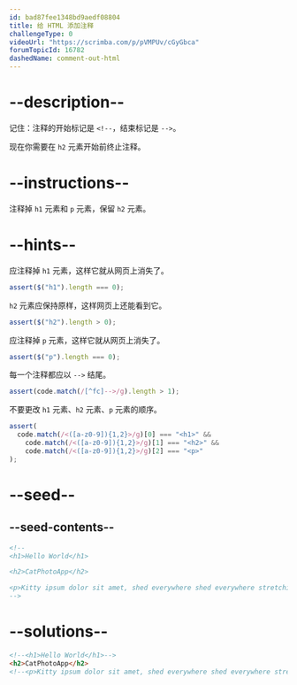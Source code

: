 ```yaml
---
id: bad87fee1348bd9aedf08804
title: 给 HTML 添加注释
challengeType: 0
videoUrl: "https://scrimba.com/p/pVMPUv/cGyGbca"
forumTopicId: 16782
dashedName: comment-out-html
---
```


# --description--

记住：注释的开始标记是 `<!--`，结束标记是 `-->`。

现在你需要在 `h2` 元素开始前终止注释。

# --instructions--

注释掉 `h1` 元素和 `p` 元素，保留 `h2` 元素。

# --hints--

应注释掉 `h1` 元素，这样它就从网页上消失了。

```js
assert($("h1").length === 0);
```

`h2` 元素应保持原样，这样网页上还能看到它。

```js
assert($("h2").length > 0);
```

应注释掉 `p` 元素，这样它就从网页上消失了。

```js
assert($("p").length === 0);
```

每一个注释都应以 `-->` 结尾。

```js
assert(code.match(/[^fc]-->/g).length > 1);
```

不要更改 `h1` 元素、`h2` 元素、`p` 元素的顺序。

```js
assert(
  code.match(/<([a-z0-9]){1,2}>/g)[0] === "<h1>" &&
    code.match(/<([a-z0-9]){1,2}>/g)[1] === "<h2>" &&
    code.match(/<([a-z0-9]){1,2}>/g)[2] === "<p>"
);
```

# --seed--

## --seed-contents--

```html
<!--
<h1>Hello World</h1>

<h2>CatPhotoApp</h2>

<p>Kitty ipsum dolor sit amet, shed everywhere shed everywhere stretching attack your ankles chase the red dot, hairball run catnip eat the grass sniff.</p>
-->
```

# --solutions--

```html
<!--<h1>Hello World</h1>-->
<h2>CatPhotoApp</h2>
<!--<p>Kitty ipsum dolor sit amet, shed everywhere shed everywhere stretching attack your ankles chase the red dot, hairball run catnip eat the grass sniff.</p> -->
```
